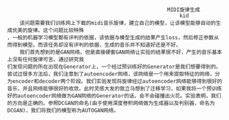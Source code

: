														MIDI旋律生成
															kid
		该问题需要我们训练网上下载的midi音乐旋律，建立自己的模型，让该模型能够自动的生成优美的旋律。这个问题比较特殊
	，一般的机器学习模型都有评判的依据，该依据与模型生成的结果产生loss，然后修正参数从而得到模型。而该任务却没有评判的依据，生成的音乐并不知道好还是不好。
		我们首先想到的是GAN网络，但是直接硬套GAN网络让实验的结果很不好，产生的音乐基本上没有任何旋律可言。通过研究我
	们发现问题的所在出现在Generator上，一个经过预训练好的Generator是我们想要得到的。尝试过很多方法后，我们注意到了autoencoder网络，该网络是一个用来提取特征的网络，分为encoder和decoder两个阶段。我们实验发现将旋律经过autoencoder网络能够得到很好的音乐，并且网络能够很好的收敛。此时灵感大发的我立马想到了迁移学习，如果我将一个预训练好的autoencoder网络做为GAN网络的Generator的话，会不会碰撞出火花。实验表明，我们的方向是正确的。参照DCGAN的命名(由于使用深度卷积网络做为生成器以及判别器，命名为DCGAN)，我们将我们的模型称为AUTOGAN网络。